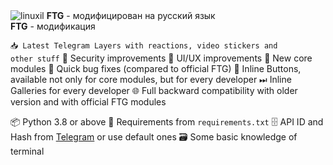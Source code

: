 
<img src="https://x0.at/eNum.jpg" alt="linuxil"> 
<b>FTG</b> - модифицирован на русский язык<br> 
<b>FTG</b> - модификация


<code>📥 Latest Telegram Layers with reactions, video stickers and other stuff</code>
🔐 Security improvements</li>
🔮 UI/UX improvements</li>
📼 New core modules</li>
🔑 Quick bug fixes (compared to official FTG)</li>
🔄 Inline Buttons, available not only for core modules, but for every developer</li>
⏭ Inline Galleries for every developer</li>
🌐 Full backward compatibility with older version and with official FTG modules </li>


📦 Python 3.8 or above</li>
💾 Requirements from <code>requirements.txt</code></li>
🗄 API ID and Hash from <a href="https://my.telegram.org/apps">Telegram</a> or use default ones</li>
🗃 Some basic knowledge of terminal</li>

